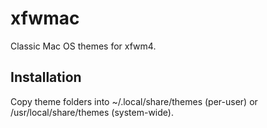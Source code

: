 # xfwmac

Classic Mac OS themes for xfwm4.

## Installation

Copy theme folders into ~/.local/share/themes (per-user) or /usr/local/share/themes (system-wide).
